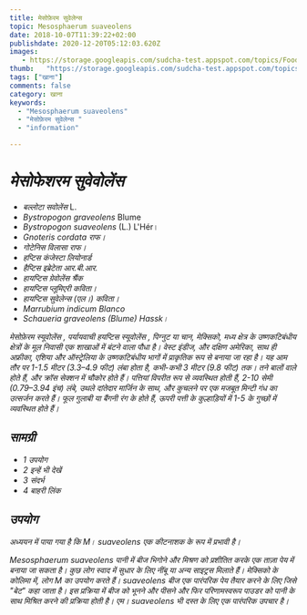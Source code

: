 ```yaml
---
title: मेसोफ़ेरम सुवेलेन्स 
topic: Mesosphaerum suaveolens
date: 2018-10-07T11:39:22+02:00
publishdate: 2020-12-20T05:12:03.620Z
images: 
   - https://storage.googleapis.com/sudcha-test.appspot.com/topics/Food/mesosphaerum_suaveolens/1.jpeg
thumb:   "https://storage.googleapis.com/sudcha-test.appspot.com/topics/Food/mesosphaerum_suaveolens/thumb.jpeg"
tags: ["खाना"]
comments: false
category: खाना
keywords: 
  - "Mesosphaerum suaveolens"
  - "मेसोफ़ेरम सुवेलेन्स "
  - "information"

---
```

<h1> <i> मेसोफेशरम सुवेवोलेंस </i> </h1> <p> </p> <ul> <li> <i> बल्लोटा सवोलेंस </i> L. </li> <li> <i> Bystropogon graveolens </i> Blume </li> <li> <i> Bystropogon suaveolens </i> (L.) L'Hér। </li> <li> <i> Gnoteris cordata </​​i> राफ। </li> <li> <i> गोटेनिस विलासा </i> राफ। </li> <li> <i> हप्टिस कंजेस्टा </i> लियोनार्ड </li> <li> <i> हैप्टिस इब्रेटेता </i> आर.बी.आर. </li> <li> <i> हायप्टिस ग्रेवोलेंस </i> श्रैंक </li> <li> <i> हायप्टिस प्लूमिएरी </i> कविता। </li> <li> <i> हायप्टिस सुवेलेन्स </i> (एल।) कविता। </li> <li> <i> Marrubium indicum </i> Blanco </li> <li> <i> Schaueria graveolens </i> (Blume) Hassk। </li> </ul> <p> <i> मेसोफ़ेरम स्यूवोलेंस </i>, पर्यायवाची <i> हयप्टिस स्यूवोलेंस </i>, पिग्नुट या चान, मेक्सिको, मध्य क्षेत्र के उष्णकटिबंधीय क्षेत्रों के मूल निवासी एक शाखाओं में बंटने वाला पौधा है। वेस्ट इंडीज, और दक्षिण अमेरिका, साथ ही अफ्रीका, एशिया और ऑस्ट्रेलिया के उष्णकटिबंधीय भागों में प्राकृतिक रूप से बनाया जा रहा है। यह आम तौर पर 1-1.5 मीटर (3.3–4.9 फीट) लंबा होता है, कभी-कभी 3 मीटर (9.8 फीट) तक। तने बालों वाले होते हैं, और क्रॉस सेक्शन में चौकोर होते हैं। पत्तियां विपरीत रूप से व्यवस्थित होती हैं, 2-10 सेमी (0.79–3.94 इंच) लंबे, उथले दांतेदार मार्जिन के साथ, और कुचलने पर एक मजबूत मिन्टी गंध का उत्सर्जन करते हैं। फूल गुलाबी या बैंगनी रंग के होते हैं, ऊपरी पत्ती के कुल्हाड़ियों में 1-5 के गुच्छों में व्यवस्थित होते हैं। </p> <h2> सामग्री </h2> <ul> <li> 1 उपयोग </li> <li> 2 इन्हें भी देखें </li> <li> 3 संदर्भ </li> <li> 4 बाहरी लिंक </li> </ul> <h2> उपयोग </h2> <p> अध्ययन में पाया गया है कि <i> M। suaveolens </i> एक कीटनाशक के रूप में प्रभावी है। </p> <p> <i> Mesosphaerum suaveolens </i> पानी में बीज भिगोने और मिश्रण को प्रशीतित करके एक ताज़ा पेय में बनाया जा सकता है। कुछ लोग स्वाद में सुधार के लिए नींबू या अन्य साइट्रस मिलाते हैं। मेक्सिको के कोलिमा में, लोग <i> M का उपयोग करते हैं। suaveolens </i> बीज एक पारंपरिक पेय तैयार करने के लिए जिसे "बेट" कहा जाता है। इस प्रक्रिया में बीज को भूनने और पीसने और फिर परिणामस्वरूप पाउडर को पानी के साथ मिश्रित करने की प्रक्रिया होती है। <I> एम। suaveolens </i> भी दस्त के लिए एक पारंपरिक उपचार है। </p> 
